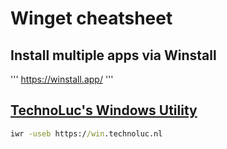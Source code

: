 # Winget cheatsheet

## Install multiple apps via Winstall
'''
https://winstall.app/
'''

## [TechnoLuc's Windows Utility](https://github.com/technoluc/winutil)

```bat
iwr -useb https://win.technoluc.nl
```